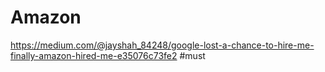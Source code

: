 # Amazon

https://medium.com/@jayshah_84248/google-lost-a-chance-to-hire-me-finally-amazon-hired-me-e35076c73fe2          #must

